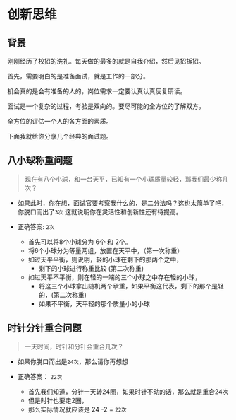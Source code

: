 # 创新思维

## 背景

刚刚经历了校招的洗礼。每天做的最多的就是自我介绍，然后见招拆招。

首先，需要明白的是准备面试，就是工作的一部分。

机会真的是会有准备的人的，岗位需求一定要认真认真反复研读。

面试是一个复杂的过程，考验是双向的。要尽可能的全方位的了解双方。

全方位的评估一个人的各方面的素质。

下面我就给你分享几个经典的面试题。

## 八小球称重问题
> 现在有八个小球，和一台天平，已知有一个小球质量较轻，那我们最少称几次？

 - 如果此时，你在想，面试官要考察我什么的，是二分法吗？这也太简单了吧，你脱口而出了`3次`
    这就说明你在灵活性和创新性还有待提高。

 - 正确答案: `2次`
    - 首先可以将8个小球分为 6个 和 2个。
    - 将6个小球分为等量两组，放置在天平中，（第一次称重）
    - 如过天平平衡，则说明，轻的小球在剩下的那两个之中，
        -  剩下的小球进行称重比较 (第二次称重)
    - 如过天平不平衡，则在轻的一端的三个小球之中存在轻的小球，
        - 将这三个小球拿出随机两个承重，如果平衡这代表，剩下的那个是轻的，(第二次称重)
        - 如果不平衡，天平轻的那个质量小的小球

## 时针分针重合问题
> 一天时间，时针和分针会重合几次？

 - 如果你脱口而出是`24次`，那么请你再想想

 - 正确答案： `22次`
    - 首先我们知道，分针一天转24圈，如果时针不动的话，那么就是重合24次
    - 但是时针也要走2圈，
    - 那么实际情况就应该是 24 -2 = `22次`